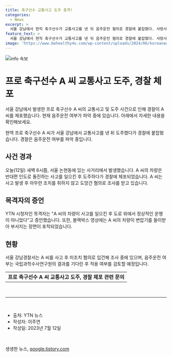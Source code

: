 ```yaml
---
title: 축구선수 교통사고 도주 충격!
categories:
  - News
excerpt: >
  서울 강남에서 현직 축구선수가 교통사고를 낸 뒤 음주운전 혐의로 경찰에 붙잡혔다. 사망사고가 발생하지 않은 것은 다행이지만, 사건 당시 차량은 맹돌하다가 변압기를 부순 뒤 도주했고, 경찰에 의해 자택에서 긴급체포됐다. 경찰은 음주 측정을 거부한 후 피 검사에 혈중알코올농도를 측정했으며, 추가 조치를 검토 중이다. 동영상 제보자는 사고 현장을 목격하며 정상적인 운행이 아니었다고 증언했다. 현지 경찰서는 사고 후의 미조치 혐의로 입건해 조사 중이다.
feature_text: >
  서울 강남에서 현직 축구선수가 교통사고를 낸 뒤 음주운전 혐의로 경찰에 붙잡혔다. 사망사고가 발생하지 않은 것은 다행이지만, 사건 당시 차량은 맹돌하다가 변압기를 부순 뒤 도주했고, 경찰에 의해 자택에서 긴급체포됐다. 경찰은 음주 측정을 거부한 후 피 검사에 혈중알코올농도를 측정했으며, 추가 조치를 검토 중이다. 동영상 제보자는 사고 현장을 목격하며 정상적인 운행이 아니었다고 증언했다. 현지 경찰서는 사고 후의 미조치 혐의로 입건해 조사 중이다.
image: 'https://www.behealthy4u.com/wp-content/uploads/2024/06/koreanews.jpg'
---
```


<p><img src="https://www.behealthy4u.com/wp-content/uploads/2024/06/koreanews.jpg" alt="info 속보" /></p>

<h1 data-ke-size="size26">프로 축구선수 A 씨 교통사고 도주, 경찰 체포</h1>

<p>서울 강남에서 발생한 프로 축구선수 A 씨의 교통사고 및 도주 사건으로 인해 경찰이 A 씨를 체포했습니다. 현재 음주운전 여부가 파악 중에 있습니다. 아래에서 자세한 내용을 확인해보세요.</p>

<p data-ke-size="size16">현역 프로 축구선수 A 씨가 서울 강남에서 교통사고를 낸 뒤 도주했다가 경찰에 붙잡혔습니다. 경찰은 음주운전 여부를 파악 중입니다.</p>

<h2 data-ke-size="size21">사건 경과</h2>

<p data-ke-size="size16">오늘(12일) 새벽 6시쯤, 서울 논현동에 있는 사거리에서 발생했습니다. A 씨의 차량은 반대편 인도로 돌진하는 사고를 일으킨 후 도주하다가 경찰에 체포되었습니다. A 씨는 사고 발생 후 아무런 조치를 취하지 않고 도망간 혐의로 조사를 받고 있습니다.</p>

<h2 data-ke-size="size21">목격자의 증언</h2>

<p data-ke-size="size16">YTN 시청자인 목격자는 "A 씨의 차량이 사고를 일으킨 후 도로 위에서 정상적인 운행이 아니었다"고 증언했습니다. 또한, 블랙박스 영상에는 A 씨의 차량이 변압기를 들이받아 부서지는 장면이 포착되었습니다.</p>

<h2 data-ke-size="size21">현황</h2>

<p data-ke-size="size16">서울 강남경찰서는 A 씨를 사고 후 미조치 혐의로 입건해 조사 중에 있으며, 음주운전 여부는 국립과학수사연구원의 결과를 기다린 후 적용 여부를 검토할 예정입니다.</p>

<table>
    <tr>
        <td style="text-align: center; height: 17px;"><b>프로 축구선수 A 씨 교통사고 도주, 경찰 체포 관련 문의</b></td>
    </tr>
</table>

<p data-ke-size="size16">&nbsp;</p>

 <hr>

<p data-ke-size="size16">&nbsp;</p>

<ul>
  <li>출처: YTN 뉴스</li>
  <li>작성자: 이주연</li>
  <li>작성일: 2023년 7월 12일</li>
</ul>

<p data-ke-size="size16">&nbsp;</p>
생생한 뉴스, <a href="https://qoogle.tistory.com" rel="dofollow">qoogle.tistory.com</a>


